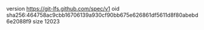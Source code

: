 version https://git-lfs.github.com/spec/v1
oid sha256:464758ac9cbb16706139a930cf90bb675e626861df5611d8f80abebd6e2088f9
size 12023
